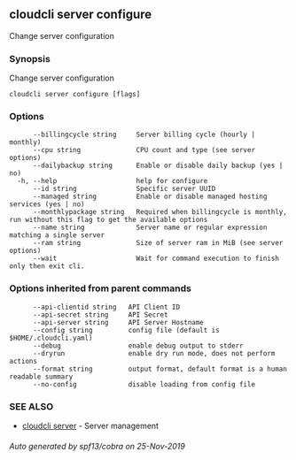 ## cloudcli server configure

Change server configuration

### Synopsis

Change server configuration

```
cloudcli server configure [flags]
```

### Options

```
      --billingcycle string     Server billing cycle (hourly | monthly)
      --cpu string              CPU count and type (see server options)
      --dailybackup string      Enable or disable daily backup (yes | no)
  -h, --help                    help for configure
      --id string               Specific server UUID
      --managed string          Enable or disable managed hosting services (yes | no)
      --monthlypackage string   Required when billingcycle is monthly, run without this flag to get the available options
      --name string             Server name or regular expression matching a single server
      --ram string              Size of server ram in MiB (see server options)
      --wait                    Wait for command execution to finish only then exit cli.
```

### Options inherited from parent commands

```
      --api-clientid string   API Client ID
      --api-secret string     API Secret
      --api-server string     API Server Hostname
      --config string         config file (default is $HOME/.cloudcli.yaml)
      --debug                 enable debug output to stderr
      --dryrun                enable dry run mode, does not perform actions
      --format string         output format, default format is a human readable summary
      --no-config             disable loading from config file
```

### SEE ALSO

* [cloudcli server](cloudcli_server.md)	 - Server management

###### Auto generated by spf13/cobra on 25-Nov-2019
